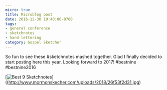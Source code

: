 ```yaml
---
micro: true
title: Microblog post
date: 2016-12-30 19:40:06-0700
tags:
- general conference
- sketchnotes
- hand lettering
category: Gospel Sketcher
---
```


So fun to see these #sketchnotes mashed together. Glad I finally decided to start posting here this year. Looking forward to 2017! #bestnine #bestnine2016

[![Best 9 Sketchnotes](http://www.mormonskecher.com/uploads/2018/26f53f2d31.jpg)]((http://www.mormonskecher.com/uploads/2018/26f53f2d31.jpg)